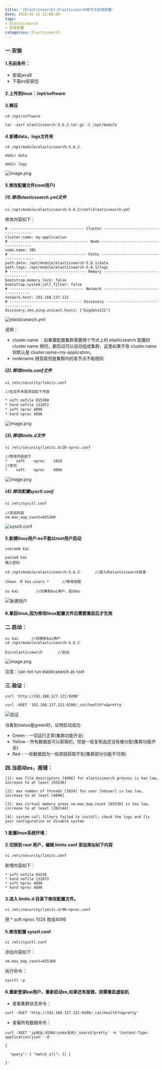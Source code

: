```yaml
---
title: '[Elasticsearch]-Elasticsearch单节点安装部署'
date: 2020-01-12 12:00:00
tags: 
- Elasticsearch
- 安装部署
categories: Elasticsearch
---
```



### 一.安装
#### 1.先前条件：
* 安装java8
* 下载es安装包

#### 2.上传到linux：/opt/software
#### 3.解压

```shell
cd /opt/software

tar -zxvf elasticsearch-5.6.2.tar.gz -C /opt/module
```
#### 4.新建data，logs文件夹

```shell
cd /opt/module/elasticsearch-5.6.2

mkdir data

mkdir logs
```

![image.png](https://imgconvert.csdnimg.cn/aHR0cHM6Ly91cGxvYWQtaW1hZ2VzLmppYW5zaHUuaW8vdXBsb2FkX2ltYWdlcy80MzkxNDA3LWI2YzM2NTM2NmFkNzIyYWYucG5n?x-oss-process=image/format,png)

#### 5.修改配置文件(root用户)

##### (1).修改elasticsearch.yml文件
```shell
vi /opt/module/elasticsearch-5.6.2/conf/elasticsearch.yml
```
修改内容如下：

```shell
# ---------------------------------- Cluster -------------------------------------
cluster.name: my-application
# ------------------------------------ Node --------------------------------------
node.name: JBS
# ----------------------------------- Paths ---------------------------------------
path.data: /opt/module/elasticsearch-5.6.1/data
path.logs: /opt/module/elasticsearch-5.6.1/logs
# ----------------------------------- Memory -----------------------------------
bootstrap.memory_lock: false
bootstrap.system_call_filter: false
# ---------------------------------- Network ------------------------------------
network.host: 192.168.127.121 
# --------------------------------- Discovery ------------------------------------
discovery.zen.ping.unicast.hosts: ["bigdata121"]
```
![elasticsearch.yml](https://imgconvert.csdnimg.cn/aHR0cHM6Ly91cGxvYWQtaW1hZ2VzLmppYW5zaHUuaW8vdXBsb2FkX2ltYWdlcy80MzkxNDA3LWU2MjI1MDY3MTI1YWU0NDQucG5n?x-oss-process=image/format,png)

说明：
* cluster.name ：如果要配置集群需要两个节点上的 elasticsearch 配置的 cluster.name 相同，都启动可以自动组成集群，这里如果不改 cluster.name 则默认是 cluster.name=my-application。
* nodename 随意取但是集群内的各节点不能相同

##### (2).修改limits.conf文件

```txt
vi /etc/security/limits.conf

//在文件末尾添加如下内容

* soft nofile 655360
* hard nofile 131072
* soft nproc 4096
* hard nproc 4096
```

![image.png](https://imgconvert.csdnimg.cn/aHR0cHM6Ly91cGxvYWQtaW1hZ2VzLmppYW5zaHUuaW8vdXBsb2FkX2ltYWdlcy80MzkxNDA3LWM5NjFiNTRlY2ExMzM3ZGMucG5n?x-oss-process=image/format,png)


##### (3).修改limits.d文件

```txt
vi /etc/security/limits.d/20-nproc.conf

//修改内容如下
*    soft    nproc    1024
//改为
*    soft    nproc    4096
```

![image.png](https://imgconvert.csdnimg.cn/aHR0cHM6Ly91cGxvYWQtaW1hZ2VzLmppYW5zaHUuaW8vdXBsb2FkX2ltYWdlcy80MzkxNDA3LTA4YmIwMzgyMTU4Njg2MDIucG5n?x-oss-process=image/format,png)

##### (4).修改配置sysctl.conf

```shell
vi /etc/sysctl.conf

//添加内容
vm.max_map_count=655360
```

![sysctl.conf](https://imgconvert.csdnimg.cn/aHR0cHM6Ly91cGxvYWQtaW1hZ2VzLmppYW5zaHUuaW8vdXBsb2FkX2ltYWdlcy80MzkxNDA3LThmZmQ4MWI5MjE4NzRkOTIucG5n?x-oss-process=image/format,png)

#### 5.新建linux用户:es不能以root用户启动

```shell
useradd kai

passwd kai
输入密码

cd /opt/module/elasticsearch-5.6.2       //进入的elasticsearch目录

chown -R kai:users *      //修改权限

su kai        //切换到kai用户，启动es
```

![新建用户](https://imgconvert.csdnimg.cn/aHR0cHM6Ly91cGxvYWQtaW1hZ2VzLmppYW5zaHUuaW8vdXBsb2FkX2ltYWdlcy80MzkxNDA3LTA4OTU5ZTM2Y2I4MmI0OGEucG5n?x-oss-process=image/format,png)

#### 6.重启linux,因为修改linux配置文件后需要重启后才生效
### 二.启动：

```shell
su kai      //切换到kai用户
cd /opt/module/elasticsearch-5.6.2

bin/elasticsearch       //启动
```

![image.png](https://imgconvert.csdnimg.cn/aHR0cHM6Ly91cGxvYWQtaW1hZ2VzLmppYW5zaHUuaW8vdXBsb2FkX2ltYWdlcy80MzkxNDA3LWUwOGI0MzI4YzlhMjI2ZDAucG5n?x-oss-process=image/format,png)


注意：can not run elasticsearch as root

### 三.验证：

```shell
curl 'http://192.168.127.121:9200'

curl -XGET '192.168.127.121:9200/_cat/health?v&pretty'
```

![验证](https://imgconvert.csdnimg.cn/aHR0cHM6Ly91cGxvYWQtaW1hZ2VzLmppYW5zaHUuaW8vdXBsb2FkX2ltYWdlcy80MzkxNDA3LTJmNWI3OTYzZTE4Mzk1ODQucG5n?x-oss-process=image/format,png)


当看到status是green时，证明启动成功

* Green - 一切运行正常(集群功能齐全)
* Yellow - 所有数据是可以获取的，但是一些复制品还没有被分配(集群功能齐全)
* Red - 一些数据因为一些原因获取不到(集群部分功能不可用)

### 四.当启动es，报错：

```shell
[1]: max file descriptors [4096] for elasticsearch process is too low, increase to at least [65536]

[2]: max number of threads [1024] for user [hduser] is too low, increase to at least [4096]

[3]: max virtual memory areas vm.max_map_count [65530] is too low, increase to at least [262144]

[4]: system call filters failed to install; check the logs and fix your configuration or disable system 
```

#### 1.配置linux系统环境：
#### 2.切换到 root 用户，编辑 limits.conf 添加类似如下内容

```shell
vi /etc/security/limits.conf
```

新增内容如下：

```shell
* soft nofile 65536
* hard nofile 131072
* soft nproc 4096
* hard nproc 4096
```
#### 3.进入 limits.d 目录下修改配置文件。

```shell
vi /etc/security/limits.d/90-nproc.conf
```
把 *          soft    nproc     1024 改成4096
#### 5.修改配置 sysctl.conf

```shell
vi /etc/sysctl.conf 
```
添加内容如下：


```shell
vm.max_map_count=655360
```
执行命令：

```shell
sysctl -p
```
#### 6.重新登录kai用户，重新启动es,如果还有报错，则需重启虚拟机
* 查看集群状态命令：

```shell
curl -XGET 'http://192.168.127.121:9200/_cat/health?v&pretty'
```
* 查看所有数据命令：

```shell
curl -XGET 'ip地址:9200/index名称/_search?pretty' -H 'Content-Type: application/json' -d'

{

  "query": { "match_all": {} }

}'
```